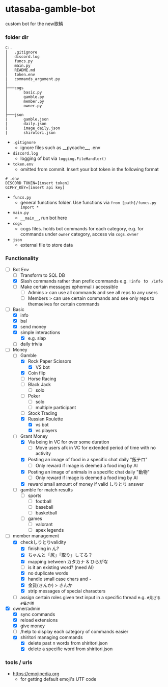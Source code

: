 # utasaba-gamble-bot
custom bot for the new歌鯖

### folder dir

```
C:.
│   .gitignore
│   discord.log
│   funcs.py
│   main.py
│   README.md
│   token.env
|   commands_argument.py
│
├───cogs
│       basic.py
│       gamble.py
│       member.py
│       owner.py
│
├───json
|       gamble.json
|       daily.json
|       image_daily.json
|       shirotori.json
```

- `.gitignore`
  - ignore files such as \_\_pycache_\_\, .env
- `discord.log`
  - logging of bot via `logging.FileHandler()`
- `token.env`
  - omitted from commit. Insert your bot token in the following format
```
# .env
DISCORD_TOKEN=[insert token]
GIPHY_KEY=[insert api key]
```
- `funcs.py`
  - general functions folder. Use functions via `from [path]/funcs.py import *`
- `main.py`
  - `__main__`, run bot here
- `cogs`
  - cogs files. holds bot commands for each category, e.g. for commands under `owner` category, access via `cogs.owner`
- `json`
  - external file to store data

### Functionality
- [ ] Bot Env
  - [ ] Transform to SQL DB
  - [x] Slash commands rather than prefix commands e.g. `!info ` to ` /info`
  - [ ] Make certain messages ephermal / accessible
    - [ ] Admins > can use all commands and see all reps to any users
    - [ ] Members > can use certain commands and see only reps to themselves for certain commands
- [ ] Basic
  - [x] info
  - [x] bal
  - [x] send money
  - [x] simple interactions
    - [x] e.g. slap
  - [ ] daily trivia
- [ ] Money
  - [ ] Gamble
    - [x] Rock Paper Scissors
      - [x] VS bot
    - [x] Coin flip
    - [ ] Horse Racing
    - [ ] Black Jack
      - [ ] solo
    - [ ] Poker
      - [ ] solo
      - [ ] multiple participant
    - [ ] Stock Trading
    - [x] Russian Roulette
      - [x] vs bot
      - [x] vs players
  - [ ] Grant Money
    - [x] Via being in VC for over some duration
      - [ ] Move users afk in VC for extended period of time with no activity
    - [x] Posting an image of food in a specific chat daily "飯テロ"
      - [ ] Only reward if image is deemed a food img by AI
    - [x] Posting an image of animals in a specific chat daily "動物"
      - [ ] Only reward if image is deemed a food img by AI
    - [x] reward small amount of money if valid しりとり answer
  - [ ] gamble for match results
    - [ ] sports
      - [ ] football
      - [ ] baseball
      - [ ] basketball
    - [ ] games
      - [ ] valorant
      - [ ] apex legends
- [ ] member management
  - [x] checkしりとりvalidity
    - [x] finishing in ん?
    - [x] ちゃんと「尻」「取り」してる？
    - [x] mapping between カタカナ & ひらがな
    - [ ] is it an existing word? (need AI)
    - [x] no duplicate words
    - [x] handle small case chars and `-`
    - [x] 金貨(きんか) > きんか
    - [x] strip messages of special characters
  - [ ] assign certain roles given text input in a specific thread e.g. `#見ざる`　`#囁き隊`
- [x] owner/admin
  - [x] sync commands
  - [x] reload extensions
  - [x] give money
  - [ ] /help to display each category of commands easier
  - [x] shiritori managing commands
    - [x] delete past n words from shiritori.json
    - [x] delete a specific word from shiritori.json

### tools / urls
- https://emojipedia.org
  - for getting default emoji's UTF code